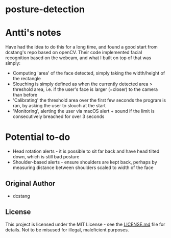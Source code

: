 # posture-detection
# Antti's notes
Have had the idea to do this for a long time, and found a good start from dcstang's repo based on openCV. Their code implemented facial recognition based on the webcam, and what I built on top of that was simply:
* Computing 'area' of the face detected, simply taking the width/height of the rectangle
* Slouching is simply defined as when the currently detected area > threshold area, i.e. if the user's face is larger (=closer) to the camera than before
* 'Calibrating' the threshold area over the first few seconds the program is ran, by asking the user to slouch at the start
* 'Monitoring', alerting the user via macOS alert + sound if the limit is consecutively breached for over 3 seconds


# Potential to-do
* Head rotation alerts - it is possible to sit far back and have head tilted down, which is still bad posture
* Shoulder-based alerts - ensure shoulders are kept back, perhaps by measuring distance between shoulders scaled to width of the face



## Original Author

* dcstang

## License

This project is licensed under the MIT License - see the [LICENSE.md](LICENSE.md) file for details.
Not to be misused for illegal, maleficient purposes.

